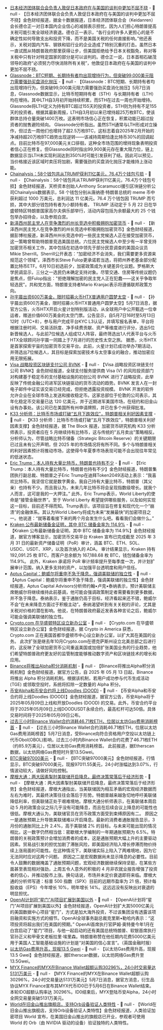 - [日本经济团体联合会负责人敦促日本政府在与美国的谈判中更加不屈不挠]() - 📰 null - 【日本经济团体联合会负责人敦促日本政府在与美国的谈判中更加不屈不挠】金色财经报道，据金十数据报道，日本经济团体联合会（Keidanren）会长德仓正一对日本国内企业信心的减弱表示担忧，因为人们担心特朗普提高关税可能引发全球经济衰退。德仓正一表示，“各行业的许多人更担心的是不确定性如何导致支出和投资下降，而不是美国关税的任何直接影响。”他还表示，关税对国内汽车、钢铁和铝行业的企业造成了特别沉重的打击。虽然日本一直试图从特朗普政府那里获得让步，但美国拒绝给予日本关税豁免，称对等关税中只有针对特定国家的部分是可以谈判的。德仓正一说，日本首相石破茂领导的政府“必须努力尽快消除所有关税”，他敦促日本政府在与美国的谈判中更加不屈不挠。
- [Glassnode：BTC短期、长期持有者均出现增持行为，但突破99,000美元阻力需要强劲买盘消化抛压]() - 📰 null - 【Glassnode：BTC短期、长期持有者均出现增持行为，但突破99,000美元阻力需要强劲买盘消化抛压】5月7日消息，Glassnode数据显示，比特币短期持有者（STH）与长期持有者（LTH）均在增持。其中LTH自3月初开始持续积累，而STH在过去一周也开始增持。Glassnode将LTH定义为持有BTC超过155天的投资者，STH则为持有不足155天的投资者。根据其最新周报，LTH自3月初以来已增持超25万枚BTC，使该群体总持仓量突破1400万枚。这表明市场信心正在恢复，积累动能已超过投资者的抛售避险倾向。 
Glassnode分析指出。虽然STH通常与LTH形成对立操作，但过去一周他们也增持了超2.5万枚BTC，这标志着自2025年2月开始的净减持超20万枚BTC趋势出现逆转——该减持周期恰逢比特币30%的回调起点。目前比特币在97,000美元关口徘徊，这种全市场范围的增持现象表明投资者信心正在修复。但Glassnode同时指出99,900美元存在重大阻力位，链上数据显示当LTH未实现利润达到350%时可能引发获利了结。因此可以预见，当价格接近该区域时卖压将加剧，需要强劲的买盘消化抛压才能维持上涨动能。
- [Chainalysis：58个钱包共从TRUMP获利11亿美元，76.4万个钱包亏损](https://x.com/Scaramucci/status/1920089426429948146) - 📰 null - 【Chainalysis：58个钱包共从TRUMP获利11亿美元，76.4万个钱包亏损】金色财经报道，天桥资本创始人Anthony Scaramucci援引区块链分析公司Chainalysis数据表示，58 个钱包分别从唐纳德·特朗普总统的 meme 币中获利超过 1000 万美元，总利润达 11 亿美元。76.4 万个钱包因 TRUMP 而亏损，其中大部分钱包持有者为小额持有者。 
TRUMP 活动定于 5 月 22 日在华盛顿特区特朗普国家高尔夫俱乐部举行，活动内容包括为余额最大的 25 个钱包举办招待会，以及参观白宫。
- [新泽西州民主党人在竞争激烈的州长竞选中积极拥抱加密货币]() - 📰 null - 【新泽西州民主党人在竞争激烈的州长竞选中积极拥抱加密货币】金色财经报道，据彭博社报道，新泽西州州长竞选中的一些民主党候选人正在接受加密货币，这一策略曾帮助特朗普竞选美国总统。六位民主党候选人中至少有一半曾支持加密货币相关工作，其中包括在初选中领先于部分民意调查的美国众议员Mikie Sherrill。Sherrill公开表态：“加密经济不会消失，我们需要更多资源来规范这个领域”。泽西市长Steve Fulop更承诺若当选，将把州养老基金部分配置比特币ETF。6月10日初选前夕，加密政策成为关键差异化议题。罗格斯大学民调显示，三分之一选民仍未确定支持对象。尽管交通、住房等传统议题仍是焦点，但Fulop指出："拒绝理解加密的民主党人正在犯蠢——这关乎争取年轻选民"。共和党方面，特朗普支持者Mario Kranjac表示将遵循联邦政策方向。
- [孙宇晨出资600万美金，限时招募火币HTX普通用户圆梦太空](https://www.htx.com.pk/zh-cn/support/25000906493178) - 📰 null - 【孙宇晨出资600万美金，限时招募火币HTX普通用户圆梦太空】5月7日消息，据官方公告，火币HTX开启火星计划特别版活动，从全球用户中公开甄选一位幸运者，赠送价值600万美金的太空门票。公告显示，自5月7日16时至5月13日12时（UTC+8），参与用户完成平台KYC L3认证，并填写报名表单，平台将根据注册时间、交易活跃度、净手续费贡献、资产等维度进行评分，选出5位新晋候选人，与此前7位候选人组成12人阵容，最终筛选出1人代表平台与火币HTX全球顾问孙宇晨一同踏上于7月进行的历史性太空之旅。 
据悉，火币HTX是首家探索宇宙的加密货币交易平台。此前，火星计划已成功举办7期活动，并筛选出7位候选人，其目标是探索加密技术与太空事业的融合，推动加密应用无限拓展。
- [Visa 战略投资区块链支付公司 BVNK](https://www.coindesk.com/business/2025/05/07/visa-doubles-down-on-stablecoins-with-investment-in-blockchain-payments-firm-bvnk) - 📰 null - 【Visa 战略投资区块链支付公司 BVNK】金色财经报道，全球支付服务提供商 Visa (V) 的风险投资部门对构建基于稳定币的支付基础设施的初创公司 BVNK 进行了战略投资，此举反映了传统金融公司进军区块链驱动的货币流动的趋势。BVNK 发言人在一封电子邮件中证实该交易已经完成，但拒绝透露投资规模。 
BVNK 开发的软件允许企业在全球市场上发送和接收稳定币。这家总部位于伦敦的公司表示，其年化稳定币交易量已达 120 亿美元，并于近期进军美国市场，在纽约和旧金山设有办事处。该公司已在美国所有州申请牌照，并已在多个州获得批准。
- [K33 分析师：比特币市场或打破“五月下跌效应"，特朗普相关利好因素支撑]() - 📰 null - 【K33 分析师：比特币市场或打破“五月下跌效应"，特朗普相关利好因素支撑】金色财经报道，据 The Block 报道，加密货币研究机构 K33 分析师表示，投资者应在 5 月继续持有比特币，这与传统的"五月卖出"策略相反。 
分析师认为，尽管战略比特币储备（Strategic Bitcoin Reserve）的关键期限已过且未有公开声明，但 2025 年的市场情况将有所不同。多个与特朗普相关的利好因素预计将推动市场，这使得今年夏季市场表现可能不会出现往年常见的低迷状态。
- [Eric Trump：本人持有大量比特币，特朗普也持有不少](https://www.bloomberg.com/news/newsletters/2025-05-06/eric-trump-touts-crypto-stablecoin-in-dubai-s-power-lounges) - 📰 null - 【Eric Trump：本人持有大量比特币，特朗普也持有不少】金色财经报道，特朗普集团执行副总裁、特朗普之子Eric Trump在迪拜Token2049活动上表示：“我喜欢比特币。我坚信它就是数字黄金。我自己持有大量比特币，特朗普（其父亲）也持有不少。而且我认为，未来几年比特币将会呈现指数级增长。就我个人而言，这可是我的一大押注。” 
此外，Eric Trump表示，World Liberty的使命是“接管金融世界”。至于 World Liberty 希望提供哪些服务，以及如何实现这一目标，目前还不得而知。Trump表示，该项目旨在修复和现代化一个“崩溃”的金融体系。其认为World Liberty将成为未来“发展最快”的加密项目之一。他说道：“就等着看接下来的两个月会发生什么吧。看看我们会做什么。”
- [Kraken 公布最新储备金证明，其中 BTC 储备金率为 114.9%]() - 📰 null - 【Kraken 公布最新储备金证明，其中 BTC 储备金率为 114.9%】金色财经报道，据官方博客显示，加密货币交易平台 Kraken 宣布已完成截至 2025 年 3 月 31 日的最新资产储备证明（PoR）审计，涵盖 BTC、ETH、SOL、USDC、USDT、XRP，以及首次纳入的 ADA。 
审计结果显示，Kraken 持有 192,091.25 枚 BTC，而客户总余额为 167,188.68 枚 BTC，钱包储备金率为 114.9%。 
此外，Kraken 承诺将 PoR 审计频率提升至每季度一次，并计划扩展审计范围，纳入更多支持的资产，以加强平台透明度和用户信任。
- [Aptus Capital：鲍威尔将重申不急于降息，强调美联储的独立性]() - 📰 null - 【Aptus Capital：鲍威尔将重申不急于降息，强调美联储的独立性】金色财经报道，Aptus Capital Advisors分析师约翰•卢克•泰纳表示，预计美联储主席鲍威尔将继续维持此前基调，他可能会强调政策制定者需要看到更多数据，并不急于降息。泰纳表示，鉴于通胀仍高于目标，经济看起来还不错，鲍威尔不会“在未来降息方面过于积极主动”。泰纳渴望听到有关关税的评论，尤其是关税对价格的潜在影响。他说，在特朗普政府最近发表各种言论之后，鲍威尔可能会强调美联储的独立性。
- [Crypto.com 在华盛顿特区设立新办公室](https://www.cryptoinamerica.com/p/cryptocom-expands-us-footprint-with) - 📰 null - 【Crypto.com 在华盛顿特区设立新办公室】金色财经报道，据 Crypto in America 获悉，Crypto.com 正在美国首都华盛顿市中心设立新办公室，以扩大其在美国的业务。 
此次扩张是继去年10月Crypto.com在德克萨斯州设立北美总部之后进行的，这反映了全球加密货币公司重返美国或加倍扩张美国业务的行业趋势，他们希望特朗普政府更友好的监管制度能够推动数字资产和区块链技术的增长和应用。
- [Binance将推出Alpha积分消耗机制]() - 📰 null - 【Binance将推出Alpha积分消耗机制】金色财经报道，据官方公告，自 2025 年 05 月 13 日起，Binance 将推出 Alpha 积分消耗机制。根据该机制，若用户成功参与代币生成活动 (TGE) 或领取空投时，系统将扣除一定数量的 Alpha 积分。
- [币安Alpha和币安合约将上线Doodles (DOOD)](https://www.binance.com/zh-CN/support/announcement/detail/6184e442eb75406f93a205c4976169cd) - 📰 null - 【币安Alpha和币安合约将上线Doodles (DOOD)】金色财经报道，据官方公告，币安Alpha将于2025年05月09日上线和开放Doodles (DOOD) 的交易。此外，币安合约平台将于2025年05月09日上线DOODUSDT永续合约，最高杠杆可达50倍。具体交易时间将于2025年05月09日公布。
- [过去三小时Binance Wallet合约消耗46.71枚ETH，位居以太坊Gas费用消耗榜首](https://etherscan.io/gastracker#heatmap_gasprice) - 📰 null - 【过去三小时Binance Wallet合约消耗46.71枚ETH，位居以太坊Gas费用消耗榜首】5月7日消息，受Binance向符合资格用户空投以太坊链上代币Obol(OBOL)影响，过去三小时内Binance Wallet合约花费了46.71枚ETH（约85.9万美元），位居以太坊Gas费用消耗榜首。 
此前报道，据Etherscan数据，以太坊网络Gas费短时升至13.5Gwei。
- [BTC突破97000美元]() - 📰 null - 【BTC突破97000美元】金色财经报道，行情显示，BTC突破97000美元，现报97011.55美元，24小时涨幅达到3.07%，行情波动较大，请做好风险控制。
- [摩根大通：两大因素掣肘美联储开启降息，最终决策常落后于经济形势]() - 📰 null - 【摩根大通：两大因素掣肘美联储开启降息，最终决策常落后于经济形势】金色财经报道，摩根大通指出，当美联储因为相互矛盾的宏观经济数据而左右为难时，其最终决策往往会落后于形势。特朗普越来越急切地呼吁美联储降低利率，但美联储正处于艰难境地。摩根大通分析师表示，在美联储本周启动 5 月的政策会议之际几乎没有可能降息，而且在后续会议上降息的可能性也很低。摩根大通认为，美联储官员在货币政策方面受到束缚原因有二。 
原因之一是通胀预期上升导致美联储难以开启降息。最新的消费者通胀报告显示，3 月份的通胀同比上升 2.4%，高于美联储 2% 的目标。与未来可能出现的情况相比，这一数字仍然相当低：密歇根大学编制的一年期通胀预期为 6.5%。特朗普的关税政策预计会增加消费者的成本，这是通胀预期大幅上升的主要驱动因素。贸易战引发的担忧加剧了滞胀风险，即美国经济陷入增长停滞而物价持续上涨局面的可能性。在这种情况下，美联储实际上陷入了两难境地，因为它无法同时应对这两个问题。 
原因之二是宏观数据尚未显示降息的必要性。目前令人鼓舞的数据掩盖了通胀预期问题，宏观经济数据继续保持坚挺，在某些方面甚至表现相对强劲，上周五令人意外的积极的 4 月非农就业报告增强了投资者的信心，并推动股市上涨。换句话说，市场并未定价衰退即将来临。摩根大通的分析师写道：标普 500 指数（SPX）目前的远期市盈率为 21 倍，预计每股收益（EPS）今年增长 10%，明年增长 14%。这远远没有反映出对衰退的明显担忧。
- [OpenAI计划将“星门”AI项目扩展到美国以外]() - 📰 null - 【OpenAI计划将“星门”AI项目扩展到美国以外】金色财经报道，OpenAI计划扩大其5000亿美元的美国数据中心项目“星门”，方式是加大海外投资，不过该集团没有透露该项目融资和实施方式的细节。OpenAI全球事务副总裁克里斯•勒哈内表示：“这项投资将超出我们在美国的预期。” 
OpenAI首席执行官萨姆·奥特曼今年1月在白宫启动了“星门”项目，与他一起启动的还有美国总统特朗普、软银首席执行官孙正义和甲骨文老板拉里·埃里森。特朗普称赞在他任期内花费5000亿美元用于美国人工智能基础设施的计划是“对美国的信心宣言”。（英国金融时报）
- [以太坊Gas费用升高，现报13.5 Gwei]() - 📰 null - 【以太坊Gas费用升高，现报13.5 Gwei】金色财经报道，据Etherscan数据，以太坊网络Gas费升至13.5Gwei。
- [MYX Finance的MYX在Binance Wallet超额认购30296%，24小时交易量达5131万美元]() - 📰 null - 【MYX Finance的MYX在Binance Wallet超额认购30296%，24小时交易量达5131万美元】5月7日消息，据官方消息，衍生品协议MYX Finance宣布其MYX代币ID0已于5月6日在Binance Wallet结束。本轮IDO超额认购率达 30296%。ID0结束后，MYX登陆币安Alpha，24小时全网交易量突破5131万美元。
- [World在旧金山推出旗舰店，支持Orb设备验证人类特性](https://world.org/zh-cn/blog/announcements/world-launches-san-francisco-flagship-in-iconic-union-square) - 📰 null - 【World在旧金山推出旗舰店，支持Orb设备验证人类特性】金色财经报道，人类验证加密项目 World 宣布，在美国旧金山推出的旗舰店已开业，参观者可使用 World 的 Orb（由 NVIDIA 驱动的设备）验证独特的人类特性。
